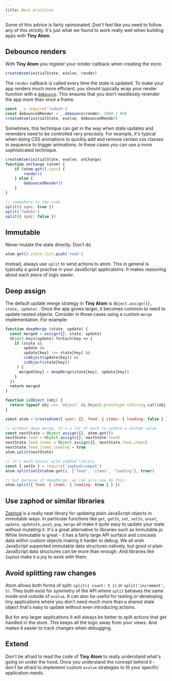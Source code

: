```yaml
---
title: Best practises
---
```


Some of this advice is fairly opinionated. Don't feel like you need to follow any of this strictly. It's just what we found to work really well when building apps with **Tiny Atom**.

## Debounce renders

With **Tiny Atom** you register your render callback when creating the store.

```js
createAtom(initialState, evolve, render)
```

The `render` callback is called every time the state is updated. To make your app renders much more efficient, you should typically wrap your render function with a [`debounce`](https://lodash.com/docs/4.17.4#debounce). This ensures that you don't needlessly rerender the app more than once a frame.

```js
const _ = require('lodash')
const debouncedRender = _.debounce(render, 1000 / 60)
createAtom(initialState, evolve, debouncedRender)
```

Sometimes, this technique can get in the way when state updates and rerenders need to be controlled very precisely. For example, it's typical when doing CSS animations to quickly add and remove certain css classes in sequence to trigger animations. In these cases you can use a more sophisticated technique.

```js
createAtom(initialState, evolve, onChange)
function onChange (atom) {
    if (atom.get().sync) {
        render()
    } else {
        debouncedRender()
    }
}

// somewhere in the code
split({ sync: true })
split('fadeIn')
split({ sync: false })
```

## Immutable

Never mutate the state directly. Don't do

```js
atom.get().state.list.push('todo')
```

Instead, always use `split` to send actions to atom. This in general is typically a good practise in your JavaScript applications. It makes reasoning about each piece of logic easier.

## Deep assign

The default update merge strategy in **Tiny Atom** is `Object.assign({}, state, update)` . Once the app grows larger, it becomes common to need to update nested objects. Consider in those cases using a custom `merge` implementation. For example:

```js
function deepMerge (state, update) {
  const merged = assign({}, state, update)
  Object.keys(update).forEach(key => {
    if (state &&
        update &&
        update[key] !== state[key] &&
        isObject(update[key]) &&
        isObject(state[key])
     ) {
      merged[key] = deepMerge(state[key], update[key])
    }
  })
  return merged
}

function isObject (obj) {
  return typeof obj === 'object' && Object.prototype.toString.call(obj) === '[object Object]'
}

const atom = createAtom({ user: {}, feed: { items: { loading: false } } }, evolve, render, { merge: deepMerge })

// without deep merge, it's a lot of work to update a nested value
const nextState = Object.assign({}, atom.get())
nextState.feed = Object.assign({}, nextState.feed)
nextState.feed.items = Object.assign({}, nextState.feed.items)
nextState.feed.items.loading = true
atom.split(nextState)

// it's much easier with zaphod library
const { setIn } = require('zaphod/compat')
atom.split(setIn(atom.get(), ['feed', 'items', 'loading'], true))

// but because of deepMerge, we can also now do this
atom.split({ feed: { items: { loading: true } } })
```

## Use zaphod or similar libraries

[Zaphod](https://zaphod.surge.sh/) is a really neat library for updating plain JavaScript objects in immutable ways. In particular functions like `get`, `getIn`, `set`, `setIn`, `unset`, `update`, `updateIn`, `push`, `pop`, `merge` all make it quite easy to update your state without mutating it. It's a great alternative to libraries such as Immutable.js. While Immutable is great - it has a fairly large API surface and conceals data within custom objects making it harder to debug. We all wish JavaScript supported immutable data structures natively, but good ol plain JavaScript data structures can be more than enough. And libraries like `Zaphod` make it a joy to work with them.

## Avoid splitting raw changes

Atom allows both forms of split: `split({ count: 5 })` or `split('increment', 5)`. They both exist for symmetry of the API where `split` behaves the same inside and outside of `evolve`. It can also be useful for testing or developing tiny applications where you don't need much more than a shared state object that's easy to update without even introducing actions.

But for any larger applications it will always be better to split actions that get handled in the store. This keeps all the logic away from your views. And makes it easier to track changes when debugging.

## Extend

Don't be afraid to read the code of **Tiny Atom** to really understand what's going on under the hood. Once you understand the concept behind it - don't be afraid to implement custom `evolve` strategies to fit your specific application needs.
